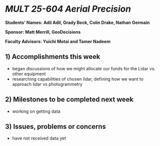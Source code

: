 # *MULT 25-604 Aerial Precision*

**Students' Names: Adil Adil, Grady Beck, Colin Drake, Nathan Germain**

**Sponsor: Matt Merrill, GeoDecisions**

**Faculty Advisors: Yuichi Motai and Tamer Nadeem**

## 1) Accomplishments this week ##
   - began discussions of how we might allocate our funds for the Lidar vs. other equipment
   - researching capabilities of chosen lidar, defining how we want to approach lidar vs photogrammetry

## 2) Milestones to be completed next week ##
   - working on getting data

## 3) Issues, problems or concerns ##
   - have not received data yet